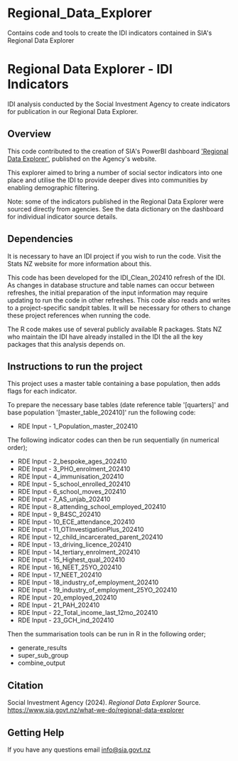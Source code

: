 # Regional_Data_Explorer
Contains code and tools to create the IDI indicators contained in SIA's Regional Data Explorer

# Regional Data Explorer - IDI Indicators

IDI analysis conducted by the Social Investment Agency to create indicators for publication in our Regional Data Explorer.

## Overview

This code contributed to the creation of SIA's PowerBI dashboard ['Regional Data Explorer'](https://www.sia.govt.nz/what-we-do/regional-data-explorer), published on the Agency's website. 

This explorer aimed to bring a number of social sector indicators into one place and utilise the IDI to provide deeper dives into communities by enabling demographic filtering.

Note: some of the indicators published in the Regional Data Explorer were sourced directly from agencies. See the data dictionary on the dashboard for individual indicator source details.

## Dependencies

It is necessary to have an IDI project if you wish to run the code. Visit the Stats NZ website for more information about this.

This code has been developed for the IDI_Clean_202410 refresh of the IDI. As changes in database structure and table names can occur between refreshes, the initial preparation of the input information may require updating to run the code in other refreshes. This code also reads and writes to a project-specific sandpit tables. It will be necessary for others to change these project references when running the code.

The R code makes use of several publicly available R packages. Stats NZ who maintain the IDI have already installed in the IDI the all the key packages that this analysis depends on. 

## Instructions to run the project

This project uses a master table containing a base population, then adds flags for each indicator.

To prepare the necessary base tables (date reference table '[quarters]' and base population '[master_table_202410]' run the following code:

- RDE Input - 1_Population_master_202410

The following indicator codes can then be run sequentially (in numerical order);

- RDE Input -  2_bespoke_ages_202410
- RDE Input -  3_PHO_enrolment_202410
- RDE Input -  4_immunisation_202410
- RDE Input -  5_school_enrolled_202410
- RDE Input -  6_school_moves_202410
- RDE Input -  7_AS_unjab_202410
- RDE Input -  8_attending_school_employed_202410
- RDE Input -  9_B4SC_202410
- RDE Input -  10_ECE_attendance_202410
- RDE Input -  11_OTInvestigationPlus_202410
- RDE Input -  12_child_incarcerated_parent_202410
- RDE Input -  13_driving_licence_202410
- RDE Input -  14_tertiary_enrolment_202410
- RDE Input -  15_Highest_qual_202410
- RDE Input -  16_NEET_25YO_202410
- RDE Input -  17_NEET_202410
- RDE Input -  18_industry_of_employment_202410
- RDE Input -  19_industry_of_employment_25YO_202410
- RDE Input -  20_employed_202410
- RDE Input -  21_PAH_202410
- RDE Input -  22_Total_income_last_12mo_202410
- RDE Input -  23_GCH_ind_202410


Then the summarisation tools can be run in R in the following order;

- generate_results
- super_sub_group
- combine_output

## Citation

Social Investment Agency (2024). *Regional Data Explorer* Source. https://www.sia.govt.nz/what-we-do/regional-data-explorer

## Getting Help

If you have any questions email info@sia.govt.nz

